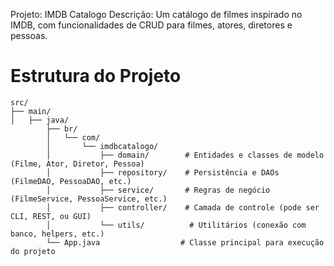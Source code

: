 Projeto: IMDB Catalogo
Descrição: Um catálogo de filmes inspirado no IMDB, com funcionalidades de CRUD para filmes, atores, diretores e pessoas.
# Estrutura do Projeto
```
src/
├── main/
│   ├── java/
        ├── br/
        │   └── com/
        │       └── imdbcatalogo/
        │           ├── domain/        # Entidades e classes de modelo (Filme, Ator, Diretor, Pessoa)
        │           ├── repository/    # Persistência e DAOs (FilmeDAO, PessoaDAO, etc.)
        │           ├── service/       # Regras de negócio (FilmeService, PessoaService, etc.)
        │           ├── controller/    # Camada de controle (pode ser CLI, REST, ou GUI)
        │           └── utils/          # Utilitários (conexão com banco, helpers, etc.)
        └── App.java                  # Classe principal para execução do projeto

```